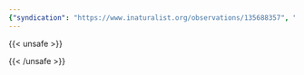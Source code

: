 ```yaml
---
{"syndication": "https://www.inaturalist.org/observations/135688357", "date": "2022-09-18T15:34:00-04:00", "taxon": {"name": "Hericium americanum", "common_name": "Bear's Head Tooth"}, "quality_grade": "research", "identifications_most_agree": true, "species_guess": "Bear's Head Tooth", "identifications_most_disagree": false, "captive": false, "project_ids": [], "community_taxon_id": 124335, "geojson": {"type": "Point", "coordinates": [-73.1769033333, 42.6345941667]}, "owners_identification_from_vision": true, "identifications_count": 1, "obscured": false, "num_identification_agreements": 1, "num_identification_disagreements": 0, "place_guess": "Williamstown, MA 01267, USA", "photos": [{"id": 231466081, "license_code": "cc-by-nc", "original_dimensions": {"width": 1536, "height": 2048}, "url": "https://inaturalist-open-data.s3.amazonaws.com/photos/231466081/square.jpeg", "attribution": "(c) Brandon Rozek, all rights reserved", "flags": []}]}
---
```

{{< unsafe >}}

{{< /unsafe >}}
